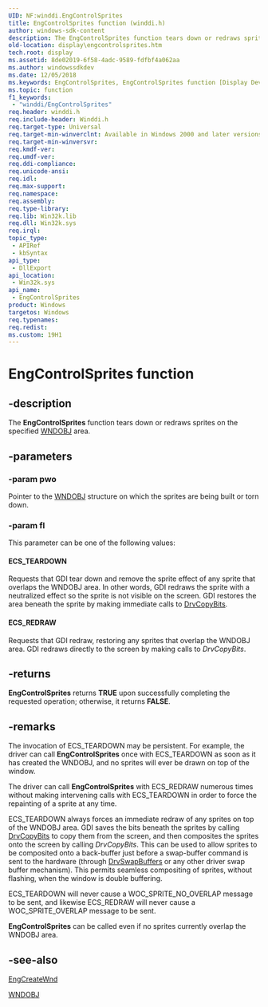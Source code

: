 ```yaml
---
UID: NF:winddi.EngControlSprites
title: EngControlSprites function (winddi.h)
author: windows-sdk-content
description: The EngControlSprites function tears down or redraws sprites on the specified WNDOBJ area.
old-location: display\engcontrolsprites.htm
tech.root: display
ms.assetid: 8de02019-6f58-4adc-9589-fdfbf4a062aa
ms.author: windowssdkdev
ms.date: 12/05/2018
ms.keywords: EngControlSprites, EngControlSprites function [Display Devices], display.engcontrolsprites, gdifncs_b7312326-43ba-4c8b-bb23-db2ecf2d6f6e.xml, winddi/EngControlSprites
ms.topic: function
f1_keywords: 
 - "winddi/EngControlSprites"
req.header: winddi.h
req.include-header: Winddi.h
req.target-type: Universal
req.target-min-winverclnt: Available in Windows 2000 and later versions of the Windows operating systems.
req.target-min-winversvr: 
req.kmdf-ver: 
req.umdf-ver: 
req.ddi-compliance: 
req.unicode-ansi: 
req.idl: 
req.max-support: 
req.namespace: 
req.assembly: 
req.type-library: 
req.lib: Win32k.lib
req.dll: Win32k.sys
req.irql: 
topic_type:
 - APIRef
 - kbSyntax
api_type:
 - DllExport
api_location:
 - Win32k.sys
api_name:
 - EngControlSprites
product: Windows
targetos: Windows
req.typenames: 
req.redist: 
ms.custom: 19H1
---
```


# EngControlSprites function


## -description


The <b>EngControlSprites</b> function tears down or redraws sprites on the specified <a href="https://docs.microsoft.com/windows/desktop/api/winddi/ns-winddi-_wndobj">WNDOBJ</a> area.


## -parameters




### -param pwo

Pointer to the <a href="https://docs.microsoft.com/windows/desktop/api/winddi/ns-winddi-_wndobj">WNDOBJ</a> structure on which the sprites are being built or torn down.


### -param fl

This parameter can be one of the following values:





#### ECS_TEARDOWN

Requests that GDI tear down and remove the sprite effect of any sprite that overlaps the WNDOBJ area. In other words, GDI redraws the sprite with a neutralized effect so the sprite is not visible on the screen. GDI restores the area beneath the sprite by making immediate calls to <a href="https://docs.microsoft.com/windows/desktop/api/winddi/nf-winddi-drvcopybits">DrvCopyBits</a>.



#### ECS_REDRAW

Requests that GDI redraw, restoring any sprites that overlap the WNDOBJ area. GDI redraws directly to the screen by making calls to <i>DrvCopyBits</i>.


## -returns



<b>EngControlSprites</b> returns <b>TRUE</b> upon successfully completing the requested operation; otherwise, it returns <b>FALSE</b>.




## -remarks



The invocation of ECS_TEARDOWN may be persistent. For example, the driver can call <b>EngControlSprites</b> once with ECS_TEARDOWN as soon as it has created the WNDOBJ, and no sprites will ever be drawn on top of the window.

The driver can call <b>EngControlSprites</b> with ECS_REDRAW numerous times without making intervening calls with ECS_TEARDOWN in order to force the repainting of a sprite at any time.

ECS_TEARDOWN always forces an immediate redraw of any sprites on top of the WNDOBJ area. GDI saves the bits beneath the sprites by calling <a href="https://docs.microsoft.com/windows/desktop/api/winddi/nf-winddi-drvcopybits">DrvCopyBits</a> to copy them from the screen, and then composites the sprites onto the screen by calling <i>DrvCopyBits</i>. This can be used to allow sprites to be composited onto a back-buffer just before a swap-buffer command is sent to the hardware (through <a href="https://docs.microsoft.com/windows/desktop/api/winddi/nf-winddi-drvswapbuffers">DrvSwapBuffers</a> or any other driver swap buffer mechanism). This permits seamless compositing of sprites, without flashing, when the window is double buffering.

ECS_TEARDOWN will never cause a WOC_SPRITE_NO_OVERLAP message to be sent, and likewise ECS_REDRAW will never cause a WOC_SPRITE_OVERLAP message to be sent.

<b>EngControlSprites</b> can be called even if no sprites currently overlap the WNDOBJ area.




## -see-also




<a href="https://docs.microsoft.com/windows/desktop/api/winddi/nf-winddi-engcreatewnd">EngCreateWnd</a>



<a href="https://docs.microsoft.com/windows/desktop/api/winddi/ns-winddi-_wndobj">WNDOBJ</a>
 

 

